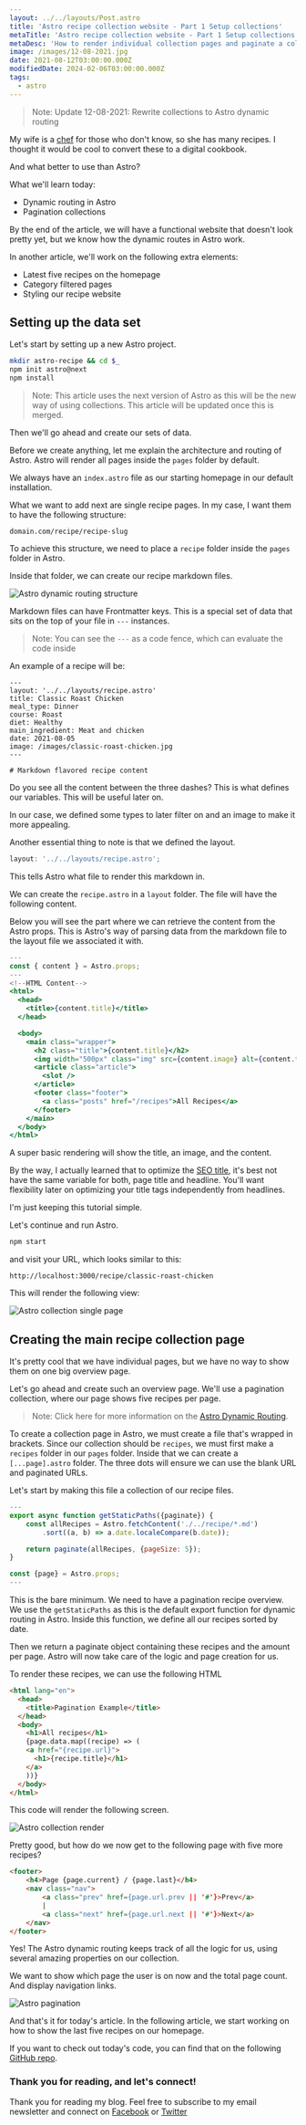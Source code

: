 ```yaml
---
layout: ../../layouts/Post.astro
title: 'Astro recipe collection website - Part 1 Setup collections'
metaTitle: 'Astro recipe collection website - Part 1 Setup collections'
metaDesc: 'How to render individual collection pages and paginate a collection in Astro'
image: /images/12-08-2021.jpg
date: 2021-08-12T03:00:00.000Z
modifiedDate: 2024-02-06T03:00:00.000Z
tags:
  - astro
---
```


> Note: Update 12-08-2021: Rewrite collections to Astro dynamic routing

My wife is a [chef](https://www.chefnicoleshort.com/) for those who don't know, so she has many recipes.
I thought it would be cool to convert these to a digital cookbook.

And what better to use than Astro?

What we'll learn today:

- Dynamic routing in Astro
- Pagination collections

By the end of the article, we will have a functional website that doesn't look pretty yet, but we know how the dynamic routes in Astro work.

In another article, we'll work on the following extra elements:

- Latest five recipes on the homepage
- Category filtered pages
- Styling our recipe website

## Setting up the data set

Let's start by setting up a new Astro project.

```bash
mkdir astro-recipe && cd $_
npm init astro@next
npm install
```

> Note: This article uses the next version of Astro as this will be the new way of using collections. This article will be updated once this is merged.

Then we'll go ahead and create our sets of data.

Before we create anything, let me explain the architecture and routing of Astro. Astro will render all pages inside the `pages` folder by default.

We always have an `index.astro` file as our starting homepage in our default installation.

What we want to add next are single recipe pages. In my case, I want them to have the following structure:

```
domain.com/recipe/recipe-slug
```

To achieve this structure, we need to place a `recipe` folder inside the `pages` folder in Astro.

Inside that folder, we can create our recipe markdown files.

![Astro dynamic routing structure](https://cdn.hashnode.com/res/hashnode/image/upload/v1628754991888/IANxJKhL7.png)

Markdown files can have Frontmatter keys. This is a special set of data that sits on the top of your file in `---` instances.

> Note: You can see the `---` as a code fence, which can evaluate the code inside

An example of a recipe will be:

```
---
layout: '../../layouts/recipe.astro'
title: Classic Roast Chicken
meal_type: Dinner
course: Roast
diet: Healthy
main_ingredient: Meat and chicken
date: 2021-08-05
image: /images/classic-roast-chicken.jpg
---

# Markdown flavored recipe content
```

Do you see all the content between the three dashes? This is what defines our variables.
This will be useful later on.

In our case, we defined some types to later filter on and an image to make it more appealing.

Another essential thing to note is that we defined the layout.

```jsx
layout: '../../layouts/recipe.astro';
```

This tells Astro what file to render this markdown in.

We can create the `recipe.astro` in a `layout` folder.
The file will have the following content.

Below you will see the part where we can retrieve the content from the Astro props.
This is Astro's way of parsing data from the markdown file to the layout file we associated it with.

```jsx
---
const { content } = Astro.props;
---
<!--HTML Content-->
<html>
  <head>
    <title>{content.title}</title>
  </head>

  <body>
    <main class="wrapper">
      <h2 class="title">{content.title}</h2>
      <img width="500px" class="img" src={content.image} alt={content.title}>
      <article class="article">
        <slot />
      </article>
      <footer class="footer">
        <a class="posts" href="/recipes">All Recipes</a>
      </footer>
    </main>
  </body>
</html>
```

A super basic rendering will show the title, an image, and the content.

By the way, I actually learned that to optimize the <a href="https://il.ly/seo/title" target="_blank">SEO title</a>, it's best not have the same variable for both, page title and headline. You'll want flexibility later on optimizing your title tags independently from headlines. 

I'm just keeping this tutorial simple.

Let's continue and run Astro.

```bash
npm start
```

and visit your URL, which looks similar to this:

```
http://localhost:3000/recipe/classic-roast-chicken
```

This will render the following view:

![Astro collection single page](https://cdn.hashnode.com/res/hashnode/image/upload/v1628162264577/lum4jP5tj.png)

## Creating the main recipe collection page

It's pretty cool that we have individual pages, but we have no way to show them on one big overview page.

Let's go ahead and create such an overview page.
We'll use a pagination collection, where our page shows five recipes per page.

> Note: Click here for more information on the [Astro Dynamic Routing](https://docs.astro.build/en/core-concepts/routing/).

To create a collection page in Astro, we must create a file that's wrapped in brackets. Since our collection should be `recipes`, we must first make a `recipes` folder in our `pages` folder.
Inside that we can create a `[...page].astro` folder.
The three dots will ensure we can use the blank URL and paginated URLs.

Let's start by making this file a collection of our recipe files.

```jsx
---
export async function getStaticPaths({paginate}) {
    const allRecipes = Astro.fetchContent('./../recipe/*.md')
        .sort((a, b) => a.date.localeCompare(b.date));

    return paginate(allRecipes, {pageSize: 5});
}

const {page} = Astro.props;
---
```

This is the bare minimum. We need to have a pagination recipe overview.
We use the `getStaticPaths` as this is the default export function for dynamic routing in Astro.
Inside this function, we define all our recipes sorted by date.

Then we return a paginate object containing these recipes and the amount per page.
Astro will now take care of the logic and page creation for us.

To render these recipes, we can use the following HTML

```html
<html lang="en">
  <head>
    <title>Pagination Example</title>
  </head>
  <body>
    <h1>All recipes</h1>
    {page.data.map((recipe) => (
    <a href="{recipe.url}">
      <h1>{recipe.title}</h1>
    </a>
    ))}
  </body>
</html>
```

This code will render the following screen.

![Astro collection render](https://cdn.hashnode.com/res/hashnode/image/upload/v1628163425639/A8VqRMQ-9.png)

Pretty good, but how do we now get to the following page with five more recipes?

```html
<footer>
    <h4>Page {page.current} / {page.last}</h4>
    <nav class="nav">
        <a class="prev" href={page.url.prev || '#'}>Prev</a>
        |
        <a class="next" href={page.url.next || '#'}>Next</a>
    </nav>
</footer>
```

Yes! The Astro dynamic routing keeps track of all the logic for us, using several amazing properties on our collection.

We want to show which page the user is on now and the total page count. And display navigation links.

![Astro pagination](https://cdn.hashnode.com/res/hashnode/image/upload/v1628163599739/mvRYJd-qF.png)

And that's it for today's article. In the following article, we start working on how to show the last five recipes on our homepage.

If you want to check out today's code, you can find that on the following [GitHub repo](https://github.com/rebelchris/astro-recipe-website/tree/part-1-setup).

### Thank you for reading, and let's connect!

Thank you for reading my blog. Feel free to subscribe to my email newsletter and connect on [Facebook](https://www.facebook.com/DailyDevTipsBlog) or [Twitter](https://twitter.com/DailyDevTips1)
